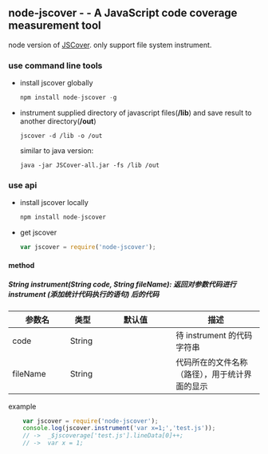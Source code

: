 ## node-jscover - - A JavaScript code coverage measurement tool

node version of [JSCover](https://github.com/tntim96/JSCover). only support file system instrument.

### use command line tools

* install jscover globally

    ``` javascript
    npm install node-jscover -g
    ```

* instrument supplied directory of javascript files(**/lib**) and save result to another directory(**/out**)

    ```
    jscover -d /lib -o /out
    ```

  similar to java version:

  ```
  java -jar JSCover-all.jar -fs /lib /out
  ```

### use api

* install jscover locally

    ``` javascript
    npm install node-jscover
    ```

* get jscover

    ``` javascript
    var jscover = require('node-jscover');
    ```

#### method

##### String instrument(String code, String fileName): 返回对参数代码进行 instrument (添加统计代码执行的语句) 后的代码

<table class="table table-bordered table-striped">
    <thead>
    <tr>
        <th style="width: 100px;">参数名</th>
        <th style="width: 50px;">类型</th>
        <th style="width: 130px;">默认值</th>
        <th>描述</th>
    </tr>
    </thead>
    <tbody>
    <tr>
        <td>code</td>
        <td>String</td>
        <td></td>
        <td>待 instrument 的代码字符串</td>
    </tr>
    <tr>
            <td>fileName</td>
            <td>String</td>
            <td></td>
            <td>代码所在的文件名称（路径），用于统计界面的显示</td>
        </tr>
    </tbody>
</table>

example

``` javascript
    var jscover = require('node-jscover');
    console.log(jscover.instrument('var x=1;','test.js'));
    // ->  _$jscoverage['test.js'].lineData[0]++;
    // ->  var x = 1;
```

